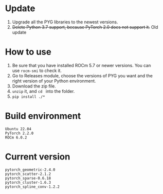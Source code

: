 # Update
1. Upgrade all the PYG libraries to the newest versions.
2. ~~Delete Python 3.7 support, because PyTorch 2.0 does not support it.~~ Old update
  
# How to use
1. Be sure that you have installed ROCm 5.7 or newer versions. You can use ```rocm-smi``` to check it.
2. Go to Releases module, choose the versions of PYG you want and the right version of your Python environment.
3. Download the zip file.
4. ```unzip``` it, and ```cd ``` into the folder.
5. ```pip install ./*```
  
# Build environment
```
Ubuntu 22.04
PyTorch 2.2.0
ROCm 6.0.2
```
  
# Current version
```
pytorch_geometric-2.4.0
pytorch_scatter-2.1.2
pytorch_sparse-0.6.18
pytorch_cluster-1.6.3
pytorch_spline_conv-1.2.2
```